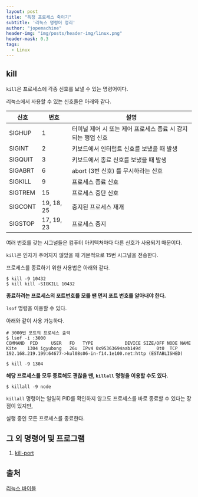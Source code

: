 ```yaml
---
layout: post
title: "특정 프로세스 죽이기"
subtitle: '리눅스 명령어 정리'
author: "jopemachine"
header-img: "img/posts/header-img/linux.png"
header-mask: 0.3
tags:
  - Linux
---
```


## kill

`kill`은 프로세스에 각종 신호를 보낼 수 있는 명령어이다.

리눅스에서 사용할 수 있는 신호들은 아래와 같다.

|   신호   |   번호   |  ️     설명       |
| ---- | ----- | ----- |
| SIGHUP | 1 | 터미널 제어 시 또는 제어 프로세스 종료 시 감지되는 행업 신호 |
| SIGINT | 2 | 키보드에서 인터럽트 신호를 보냈을 때 발생 |
| SIGQUIT | 3 | 키보드에서 종료 신호를 보냈을 때 발생 |
| SIGABRT | 6 | abort (3번 신호) 를 무시하라는 신호 |
| SIGKILL | 9 | 프로세스 종료 신호 |
| SIGTREM | 15 | 프로세스 중단 신호 |
| SIGCONT | 19, 18, 25 | 중지된 프로세스 재개  |
| SIGSTOP | 17, 19, 23 | 프로세스 중지  |

여러 번호를 갖는 시그널들은 컴퓨터 아키텍쳐마다 다른 신호가 사용되기 때문이다.

`kill`은 인자가 주어지지 않았을 때 기본적으로 15번 시그널을 전송한다.

프로세스를 종료하기 위한 사용법은 아래와 같다.

```shell-script
$ kill -9 10432
$ kill kill -SIGKILL 10432
```

**종료하려는 프로세스의 포트번호를 모를 땐 먼저 포트 번호를 알아내야 한다.**

`lsof` 명령을 이용할 수 있다.

아래와 같이 사용 가능하다.

```shell-script
# 3000번 포트의 프로세스 출력
$ lsof -i :3000
COMMAND  PID     USER   FD   TYPE            DEVICE SIZE/OFF NODE NAME
Kite    1304 igyubong   26u  IPv4 0x95363694aab149d      0t0  TCP 192.168.219.199:64677->kul08s06-in-f14.1e100.net:http (ESTABLISHED)

$ kill -9 1304
```

**해당 프로세스를 모두 종료해도 괜찮을 땐, `killall` 명령을 이용할 수도 있다.**

```shell-script
$ killall -9 node
```

`killall` 명령어는 일일히 PID를 확인하지 않고도 프로세스를 바로 종료할 수 있다는 장점이 있지만,

실행 중인 모든 프로세스를 종료한다.

## 그 외 명령어 및 프로그램

1. [kill-port](https://www.npmjs.com/package/kill-port)


## 출처

[리눅스 바이블](http://www.kyobobook.co.kr/product/detailViewKor.laf?ejkGb=KOR&mallGb=KOR&barcode=9791185890586)


